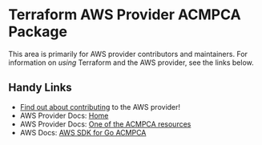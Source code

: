 # Terraform AWS Provider ACMPCA Package
<!-- markdownlint-disable MD026 -->
This area is primarily for AWS provider contributors and maintainers. For information on _using_ Terraform and the AWS provider, see the links below.


## Handy Links
* [Find out about contributing](../../../docs/contributing) to the AWS provider!
* AWS Provider Docs: [Home](https://registry.terraform.io/providers/hashicorp/aws/latest/docs)
* AWS Provider Docs: [One of the ACMPCA resources](https://registry.terraform.io/providers/hashicorp/aws/latest/docs/resources/acmpca_certificate)
* AWS Docs: [AWS SDK for Go ACMPCA](https://docs.aws.amazon.com/sdk-for-go/api/service/acmpca/)
